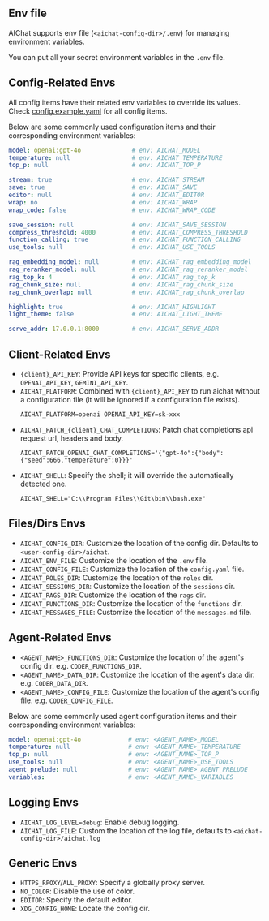 ## Env file

AIChat supports env file (`<aichat-config-dir>/.env`) for managing environment variables.

You can put all your secret environment variables in the `.env` file.

## Config-Related Envs

All config items have their related env variables to override its values.
Check [config.example.yaml](https://github.com/sigoden/aichat/blob/main/config.example.yaml) for all config items.

Below are some commonly used configuration items and their corresponding environment variables:

```yaml
model: openai:gpt-4o              # env: AICHAT_MODEL
temperature: null                 # env: AICHAT_TEMPERATURE
top_p: null                       # env: AICHAT_TOP_P

stream: true                      # env: AICHAT_STREAM
save: true                        # env: AICHAT_SAVE
editor: null                      # env: AICHAT_EDITOR
wrap: no                          # env: AICHAT_WRAP
wrap_code: false                  # env: AICHAT_WRAP_CODE

save_session: null                # env: AICHAT_SAVE_SESSION
compress_threshold: 4000          # env: AICHAT_COMPRESS_THRESHOLD
function_calling: true            # env: AICHAT_FUNCTION_CALLING
use_tools: null                   # env: AICHAT_USE_TOOLS

rag_embedding_model: null         # env: AICHAT_rag_embedding_model
rag_reranker_model: null          # env: AICHAT_rag_reranker_model
rag_top_k: 4                      # env: AICHAT_rag_top_k
rag_chunk_size: null              # env: AICHAT_rag_chunk_size
rag_chunk_overlap: null           # env: AICHAT_rag_chunk_overlap

highlight: true                   # env: AICHAT_HIGHLIGHT
light_theme: false                # env: AICHAT_LIGHT_THEME

serve_addr: 17.0.0.1:8000         # env: AICHAT_SERVE_ADDR
```

## Client-Related Envs

- `{client}_API_KEY`: Provide API keys for specific clients, e.g. `OPENAI_API_KEY`, `GEMINI_API_KEY`.
- `AICHAT_PLATFORM`: Combined with `{client}_API_KEY` to run aichat without a configuration file (it will be ignored if a configuration file exists).
  ```
  AICHAT_PLATFORM=openai OPENAI_API_KEY=sk-xxx
  ```
- `AICHAT_PATCH_{client}_CHAT_COMPLETIONS`: Patch chat completions api request url, headers and body.
  ```
  AICHAT_PATCH_OPENAI_CHAT_COMPLETIONS='{"gpt-4o":{"body":{"seed":666,"temperature":0}}}'
  ```
- `AICHAT_SHELL`: Specify the shell; it will override the automatically detected one.
  ```
  AICHAT_SHELL="C:\\Program Files\\Git\bin\\bash.exe"
  ```

## Files/Dirs Envs

- `AICHAT_CONFIG_DIR`: Customize the location of the config dir. Defaults to `<user-config-dir>/aichat`.
- `AICHAT_ENV_FILE`: Customize the location of the `.env` file.
- `AICHAT_CONFIG_FILE`: Customize the location of the `config.yaml` file.
- `AICHAT_ROLES_DIR`: Customize the location of the `roles` dir.
- `AICHAT_SESSIONS_DIR`: Customize the location of the `sessions` dir.
- `AICHAT_RAGS_DIR`: Customize the location of the `rags` dir.
- `AICHAT_FUNCTIONS_DIR`: Customize the location of the `functions` dir.
- `AICHAT_MESSAGES_FILE`: Customize the location of the `messages.md` file.

## Agent-Related Envs

- `<AGENT_NAME>_FUNCTIONS_DIR`: Customize the location of the agent's config dir. e.g. `CODER_FUNCTIONS_DIR`.
- `<AGENT_NAME>_DATA_DIR`: Customize the location of the agent's data dir. e.g. `CODER_DATA_DIR`.
- `<AGENT_NAME>_CONFIG_FILE`: Customize the location of the agent's config file. e.g. `CODER_CONFIG_FILE`.

Below are some commonly used agent configuration items and their corresponding environment variables:

```yaml
model: openai:gpt-4o             # env: <AGENT_NAME>_MODEL
temperature: null                # env: <AGENT_NAME>_TEMPERATURE
top_p: null                      # env: <AGENT_NAME>_TOP_P
use_tools: null                  # env: <AGENT_NAME>_USE_TOOLS
agent_prelude: null              # env: <AGENT_NAME>_AGENT_PRELUDE
variables:                       # env: <AGENT_NAME>_VARIABLES
```

## Logging Envs

- `AICHAT_LOG_LEVEL=debug`: Enable debug logging.
- `AICHAT_LOG_FILE`: Custom the location of the log file, defaults to `<aichat-config-dir>/aichat.log`

## Generic Envs

- `HTTPS_RPOXY`/`ALL_PROXY`: Specify a globally proxy server.
- `NO_COLOR`: Disable the use of color.
- `EDITOR`: Specify the default editor.
- `XDG_CONFIG_HOME`: Locate the config dir.